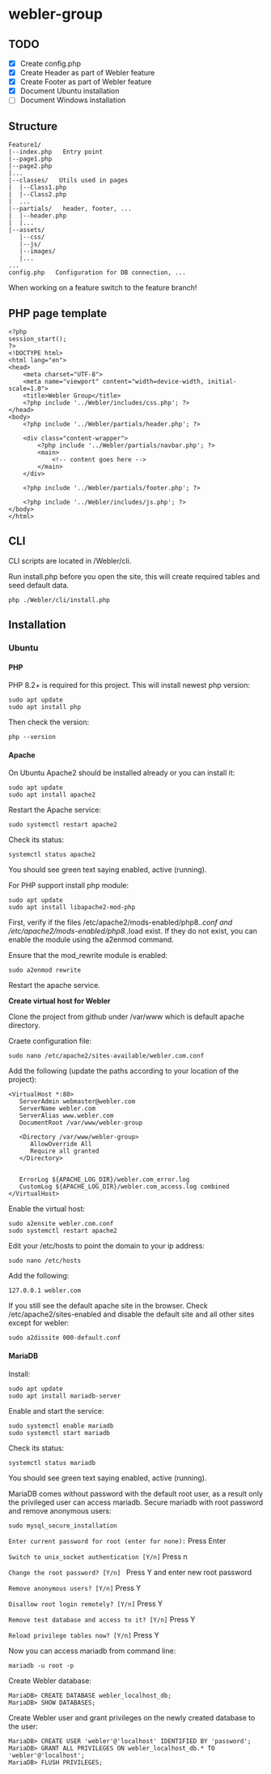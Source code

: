 # webler-group

## TODO

- [x] Create config.php
- [x] Create Header as part of Webler feature
- [x] Create Footer as part of Webler feature
- [x] Document Ubuntu installation
- [ ] Document Windows installation

## Structure

```
Feature1/
|--index.php   Entry point
|--page1.php
|--page2.php
|...
|--classes/   Utils used in pages
|  |--Class1.php
|  |--Class2.php
|  ...
|--partials/   header, footer, ...
|  |--header.php
|  |...
|--assets/
   |--css/
   |--js/
   |--images/
   |...
...
config.php   Configuration for DB connection, ...
```

When working on a feature switch to the feature branch!

## PHP page template

```
<?php
session_start();
?>
<!DOCTYPE html>
<html lang="en">
<head>
    <meta charset="UTF-8">
    <meta name="viewport" content="width=device-width, initial-scale=1.0">
    <title>Webler Group</title>
    <?php include '../Webler/includes/css.php'; ?>
</head>
<body>
    <?php include '../Webler/partials/header.php'; ?>

    <div class="content-wrapper">
        <?php include '../Webler/partials/navbar.php'; ?>
        <main>
            <!-- content goes here -->
        </main>
    </div>

    <?php include '../Webler/partials/footer.php'; ?>

    <?php include '../Webler/includes/js.php'; ?>
</body>
</html>
```

## CLI

CLI scripts are located in /Webler/cli.

Run install.php before you open the site, this will create required tables and seed default data.

```
php ./Webler/cli/install.php
```

## Installation

### Ubuntu

#### PHP

PHP 8.2+ is required for this project. This will install newest php version:

```
sudo apt update
sudo apt install php
```

Then check the version:

```
php --version
```

#### Apache

On Ubuntu Apache2 should be installed already or you can install it:

```
sudo apt update
sudo apt install apache2
```

Restart the Apache service:

```
sudo systemctl restart apache2
```

Check its status:

```
systemctl status apache2
```

You should see green text saying enabled, active (running).

For PHP support install php module:

```
sudo apt update
sudo apt install libapache2-mod-php
```

First, verify if the files /etc/apache2/mods-enabled/php8.*.conf and /etc/apache2/mods-enabled/php8.*.load exist. If they do not exist, you can enable the module using the a2enmod command.

Ensure that the mod_rewrite module is enabled:

```
sudo a2enmod rewrite
```

Restart the apache service.

**Create virtual host for Webler**

Clone the project from github under /var/www which is default apache directory.

Craete configuration file:

```
sudo nano /etc/apache2/sites-available/webler.com.conf
```

Add the following (update the paths according to your location of the project):

```
<VirtualHost *:80>
   ServerAdmin webmaster@webler.com
   ServerName webler.com
   ServerAlias www.webler.com
   DocumentRoot /var/www/webler-group

   <Directory /var/www/webler-group>
      AllowOverride All
      Require all granted
   </Directory>


   ErrorLog ${APACHE_LOG_DIR}/webler.com_error.log
   CustomLog ${APACHE_LOG_DIR}/webler.com_access.log combined
</VirtualHost>
```

Enable the virtual host:

```
sudo a2ensite webler.com.conf
sudo systemctl restart apache2
```

Edit your /etc/hosts to point the domain to your ip address:

```
sudo nano /etc/hosts
```

Add the following:

```
127.0.0.1 webler.com
```

If you still see the default apache site in the browser. Check /etc/apache2/sites-enabled and disable the default site and all other sites except for webler:

```
sudo a2dissite 000-default.conf
```

#### MariaDB

Install:

```
sudo apt update
sudo apt install mariadb-server
```

Enable and start the service:

```
sudo systemctl enable mariadb
sudo systemctl start mariadb
```

Check its status:

```
systemctl status mariadb
```

You should see green text saying enabled, active (running).

MariaDB comes without password with the default root user, as a result only the privileged user can access mariadb. Secure mariadb with root password and remove anonymous users:

```
sudo mysql_secure_installation
```

`Enter current password for root (enter for none):` Press Enter

`Switch to unix_socket authentication [Y/n]` Press n

`Change the root password? [Y/n] ` Press Y and enter new root password

`Remove anonymous users? [Y/n]` Press Y

`Disallow root login remotely? [Y/n]` Press Y

`Remove test database and access to it? [Y/n]` Press Y

`Reload privilege tables now? [Y/n]` Press Y

Now you can access mariadb from command line:

```
mariadb -u root -p
```

Create Webler database:

```
MariaDB> CREATE DATABASE webler_localhost_db;
MariaDB> SHOW DATABASES;
```

Create Webler user and grant privileges on the newly created database to the user:

```
MariaDB> CREATE USER 'webler'@'localhost' IDENTIFIED BY 'password';
MariaDB> GRANT ALL PRIVILEGES ON webler_localhost_db.* TO 'webler'@'localhost';
MariaDB> FLUSH PRIVILEGES;
